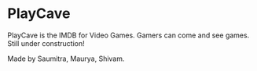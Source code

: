 # PlayCave
PlayCave is the IMDB for Video Games. Gamers can come and see games. Still under construction! 



Made by Saumitra, Maurya, Shivam.
